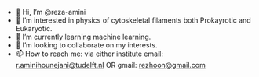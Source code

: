 - 👋 Hi, I’m @reza-amini
- 👀 I’m interested in physics of cytoskeletal filaments both Prokayrotic and Eukaryotic. 
- 🌱 I’m currently learning machine learning.
- 💞️ I’m looking to collaborate on my interests.
- 📫 How to reach me: via either institute email: r.aminihounejani@tudelft.nl OR gmail: rezhoon@gmail.com

<!---
reza-amini/reza-amini is a ✨ special ✨ repository because its `README.md` (this file) appears on your GitHub profile.
You can click the Preview link to take a look at your changes.
--->
